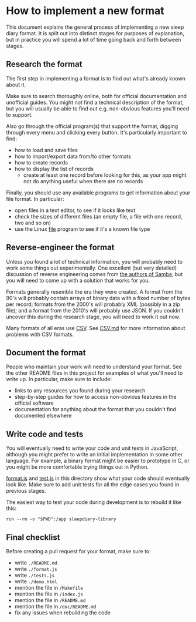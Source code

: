 # How to implement a new format

This document explains the general process of implementing a new sleep diary format.  It is split out into distinct stages for purposes of explanation, but in practice you will spend a lot of time going back and forth between stages.

## Research the format

The first step in implementing a format is to find out what's already known about it.

Make sure to search thoroughly online, both for official documentation and unofficial guides.  You might not find a technical description of the format, but you will usually be able to find out e.g. non-obvious features you'll need to support.

Also go through the official program(s) that support the format, digging through every menu and clicking every button.  It's particularly important to find:

* how to load and save files
* how to import/export data from/to other formats
* how to create records
* how to display the list of records
  * create at least one record before looking for this, as your app might not do anything useful when there are no records
  
Finally, you should use any available programs to get information about your file format.  In particular:
* open files in a text editor, to see if it looks like text
* check the sizes of different files (an empty file, a file with one record, two and so on)
* use the Linux [file](https://linux.die.net/man/1/file) program to see if it's a known file type
  
## Reverse-engineer the format

Unless you found a lot of technical information, you will probably need to work some things out experimentally.  One excellent (but very detailed) discussion of reverse engineering comes from [the authors of Samba](https://www.samba.org/ftp/tridge/misc/french_cafe.txt), but you will need to come up with a solution that works for you.

Formats generally resemble the era they were created.  A format from the 90's will probably contain arrays of binary data with a fixed number of bytes per record; formats from the 2000's will probably XML (possibly in a zip file); and a format from the 2010's will probably use JSON.  If you couldn't uncover this during the research stage, you will need to work it out now.

Many formats of all eras use [CSV](https://en.wikipedia.org/wiki/Comma-separated_values).  See [CSV.md](../CSV.md) for more information about problems with CSV formats.

## Document the format

People who maintain your work will need to understand your format.  See the other README files in this project for examples of what you'll need to write up.  In particular, make sure to include:

* links to any resources you found during your research
* step-by-step guides for how to access non-obvious features in the official software
* documentation for anything about the format that you couldn't find documented elsewhere

## Write code and tests

You will eventually need to write your code and unit tests in JavaScript, although you might prefer to write an initial implementation in some other language.  For example, a binary format might be easier to prototype in C, or you might be more comfortable trying things out in Python.

[format.js](format.js) and [test.js](test.js) in this directory show what your code should eventually look like.  Make sure to add unit tests for all the edge cases you found in previous stages.

The easiest way to test your code during development is to rebuild it like this:

    run --rm -v "$PWD":/app sleepdiary-library

## Final checklist

Before creating a pull request for your format, make sure to:

* write `./README.md`
* write `./format.js`
* write `./tests.js`
* write `./demo.html`
* mention the file in `/Makefile`
* mention the file in `/index.js`
* mention the file in `/README.md`
* mention the file in `/doc/README.md`
* fix any issues when rebuilding the code

